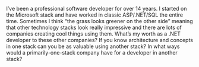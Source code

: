 
I’ve been a professional software developer for over 14 years. I started on the Microsoft stack and have worked in classic ASP/.NET/SQL the entire time. Sometimes I think “the grass looks greener on the other side” meaning that other technology stacks look really impressive and there are lots of companies creating cool things using them. What’s my worth as a .NET developer to these other companies? If you know architecture and concepts in one stack can you be as valuable using another stack? In what ways would a primarily-one-stack company have for a developer in another stack?


